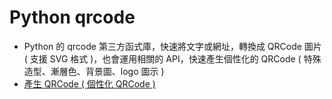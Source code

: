 # Python qrcode
-  Python 的 qrcode 第三方函式庫，快速將文字或網址，轉換成 QRCode 圖片 ( 支援 SVG 格式 )，也會運用相關的 API，快速產生個性化的 QRCode ( 特殊造型、漸層色、背景圖、logo 圖示 )
- [產生 QRCode ( 個性化 QRCode )](https://steam.oxxostudio.tw/category/python/example/qrcode.html)
